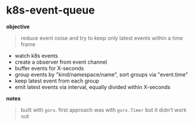# k8s-event-queue

**objective**

> reduce event noise and try to keep only latest events within a time frame

- watch k8s events
- create a observer from event channel
- buffer events for X-seconds
- group events by "kind/namespace/name", sort groups via "event.time"
- keep latest event from each group
- emit latest events via interval, equally divided within X-seconds

**notes**

> built with `gorx`. first approach was with `gorx.Timer` but it didn't work out
